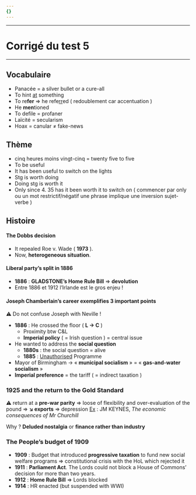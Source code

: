 ```yaml
---
{}
---
```

***
# Corrigé du test 5
***
## Vocabulaire 

- Panacée = a silver bullet or a cure-all 
- To hint <u>at</u> something 
- To re**fer** ⇒ he refe<u>rr</u>ed ( redoublement car accentuation )
- He **men**tioned 
- To defile = profaner 
- Laïcité = secularism 
- Hoax = canular ≠ fake-news 

## Thème 

- cinq heures moins vingt-cinq = twenty five to five 
- To be useful 
- It has been useful to switch on the lights 
- Stg is worth doing 
- Doing stg is worth it 
- Only since 4. 35 has it been worth it to switch on ( commencer par only ou un mot restrictif/négatif une phrase implique une inversion sujet-verbe )

## Histoire 

#### The Dobbs decision 

- It repealed Roe v. Wade ( **1973** ). 
- Now, **heterogeneous situation**. 

#### Liberal party’s split in 1886

- **1886** : **GLADSTONE’s Home Rule Bill** ⇒ **devolution** 
- Entre 1886 et 1912 l’Irlande est le gros enjeu ! 

#### Joseph Chamberlain’s career exemplifies 3 important points 

⚠ Do not confuse Joseph with Neville ! 

- **1886** : He crossed the floor ( **L → C** ) 
	- Proximity btw C&L 
	- **Imperial policy** ( = Irish question ) = central issue 
- He wanted to address the **social question** 
	- **1880s** : the social question = alive 
	- **1885** : <u>Unauthorised</u> Programme 
- Mayor of Birmingham → « **municipal socialism** » = « **gas-and-water socialism** »
- **Imperial preference** = the tariff ( = indirect taxation )

### 1925 and the return to the Gold Standard 

⚠ return at a **pre-war parity** ⇒ loose of flexibility and over-evaluation of the pound ⇒ **↘ exports** ⇒ depression <u>Ex</u> : JM KEYNES, *The economic consequences of Mr Churchill* 

Why ? **Deluded nostalgia** or **finance rather than industry**

### The People’s budget of 1909 

- **1909** : Budget that introduced **progressive taxation** to fund new social welfare programs ⇒ constitutional crisis with the HoL which rejected it 
- **1911** : **Parliament Act**. The Lords could not block a House of Commons’ decision for more than two years. 
- **1912** : **Home Rule Bill** ⇒ Lords blocked 
- **1914** : HR enacted (but suspended with WWI)
